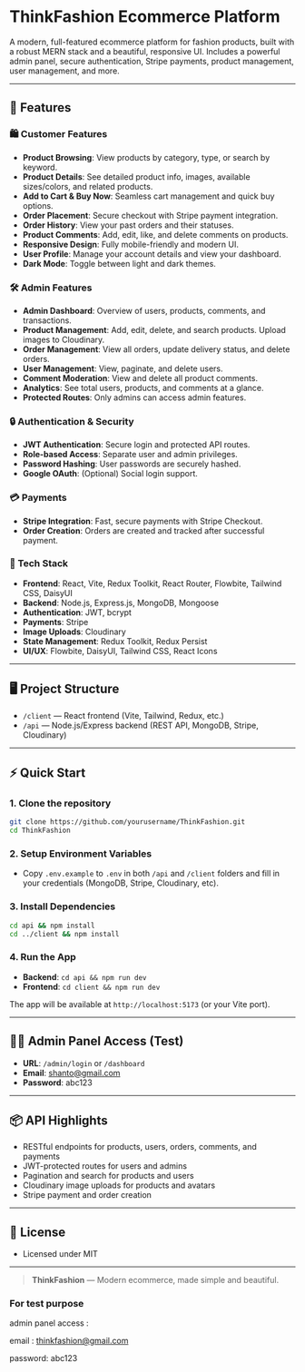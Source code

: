 # ThinkFashion Ecommerce Platform

A modern, full-featured ecommerce platform for fashion products, built with a robust MERN stack and a beautiful, responsive UI. Includes a powerful admin panel, secure authentication, Stripe payments, product management, user management, and more.

---

## 🚀 Features

### 🛍️ Customer Features

- **Product Browsing**: View products by category, type, or search by keyword.
- **Product Details**: See detailed product info, images, available sizes/colors, and related products.
- **Add to Cart & Buy Now**: Seamless cart management and quick buy options.
- **Order Placement**: Secure checkout with Stripe payment integration.
- **Order History**: View your past orders and their statuses.
- **Product Comments**: Add, edit, like, and delete comments on products.
- **Responsive Design**: Fully mobile-friendly and modern UI.
- **User Profile**: Manage your account details and view your dashboard.
- **Dark Mode**: Toggle between light and dark themes.

### 🛠️ Admin Features

- **Admin Dashboard**: Overview of users, products, comments, and transactions.
- **Product Management**: Add, edit, delete, and search products. Upload images to Cloudinary.
- **Order Management**: View all orders, update delivery status, and delete orders.
- **User Management**: View, paginate, and delete users.
- **Comment Moderation**: View and delete all product comments.
- **Analytics**: See total users, products, and comments at a glance.
- **Protected Routes**: Only admins can access admin features.

### 🔒 Authentication & Security

- **JWT Authentication**: Secure login and protected API routes.
- **Role-based Access**: Separate user and admin privileges.
- **Password Hashing**: User passwords are securely hashed.
- **Google OAuth**: (Optional) Social login support.

### 💳 Payments

- **Stripe Integration**: Fast, secure payments with Stripe Checkout.
- **Order Creation**: Orders are created and tracked after successful payment.

### 🧩 Tech Stack

- **Frontend**: React, Vite, Redux Toolkit, React Router, Flowbite, Tailwind CSS, DaisyUI
- **Backend**: Node.js, Express.js, MongoDB, Mongoose
- **Authentication**: JWT, bcrypt
- **Payments**: Stripe
- **Image Uploads**: Cloudinary
- **State Management**: Redux Toolkit, Redux Persist
- **UI/UX**: Flowbite, DaisyUI, Tailwind CSS, React Icons

---

## 🖥️ Project Structure

- `/client` — React frontend (Vite, Tailwind, Redux, etc.)
- `/api` — Node.js/Express backend (REST API, MongoDB, Stripe, Cloudinary)

---

## ⚡ Quick Start

### 1. Clone the repository

```bash
git clone https://github.com/yourusername/ThinkFashion.git
cd ThinkFashion
```

### 2. Setup Environment Variables

- Copy `.env.example` to `.env` in both `/api` and `/client` folders and fill in your credentials (MongoDB, Stripe, Cloudinary, etc).

### 3. Install Dependencies

```bash
cd api && npm install
cd ../client && npm install
```

### 4. Run the App

- **Backend**: `cd api && npm run dev`
- **Frontend**: `cd client && npm run dev`

The app will be available at `http://localhost:5173` (or your Vite port).

---

## 🧑‍💼 Admin Panel Access (Test)

- **URL**: `/admin/login` or `/dashboard`
- **Email**: shanto@gmail.com
- **Password**: abc123

---

## 📦 API Highlights

- RESTful endpoints for products, users, orders, comments, and payments
- JWT-protected routes for users and admins
- Pagination and search for products and users
- Cloudinary image uploads for products and avatars
- Stripe payment and order creation

---

## 🌟 License

- Licensed under MIT

---

> **ThinkFashion** — Modern ecommerce, made simple and beautiful.

### For test purpose

admin panel access :

email : thinkfashion@gmail.com

password: abc123
